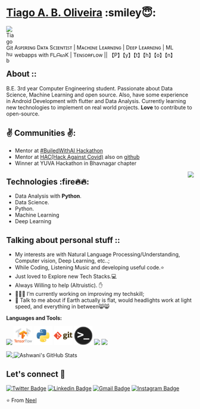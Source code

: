 # <a href="https://www.linkedin.com">Tiago A. B. Oliveira</a> :smiley😇:

<a href="https://github.com/tiago-senai2022">
  <img align="left" alt="Tiago Github" width="22px" src="https://cdn.jsdelivr.net/npm/simple-icons@v3/icons/github.svg" />
</a>

<br/>
<br>


Aꜱᴘɪʀɪɴɢ Dᴀᴛᴀ Sᴄɪᴇɴᴛɪꜱᴛ | Mᴀᴄʜɪɴᴇ Lᴇᴀʀɴɪɴɢ | Dᴇᴇᴘ Lᴇᴀʀɴɪɴɢ | ML webapps with ᖴᒪᗩᔕK | Tᴇɴꜱᴏʀғʟᴏᴡ ||
【P】【y】【t】【h】【o】【n】

## About ::
   B.E. 3rd year Computer Engineering student. Passionate about Data Science, Machine Learning and open source. Also, have some experience in Android Development with flutter and Data Analysis. Currently learning new technologies to implement on real world projects. **Love** to contribute to open-source.

   

## ✌ Communities ✌:
   - Mentor at [#BuiledWithAI Hackathon](https://hackmakers-35566.web.app/)
   - Mentor at [HAC(Hack Against Covid)](hac.codezoned.com) also on [github](https://github.com/HAC-2020)
   - Winner at YUVA Hackathon in Bhavnagar chapter

<a href="https://samujjwaal.tech/"><img src="https://github.com/samujjwaal/samujjwaal/raw/master/etc/python.png" align="right" height="200" /></a>
  
## Technologies :fire🔥🔥:
- Data Analysis with **Python**.
- Data Science.
- Python.
- Machine Learning
- Deep Learning


## Talking about personal stuff ::
-  My interests are with Natural Language Processing/Understanding, Computer vision, Deep Learning, etc..;
- While Coding, Listening Music and developing useful code.⭐️
- Just loved to Explore new Tech Stacks.💻
- Always Willing to help (Altruistic). ✋
- 👨🏽‍💻 I’m currently working on improving my techskill;
- 💬 Talk to me about if Earth actually is flat, would headlights work at light speed, and everything in between😸😸

**Languages and Tools:**  

<code><img height="50" src="https://pytorch.org/assets/images/pytorch-logo.png"></code>
<code><img height="50" src="https://raw.githubusercontent.com/github/explore/80688e429a7d4ef2fca1e82350fe8e3517d3494d/topics/tensorflow/tensorflow.png"></code>
<code><img height="50" src="https://raw.githubusercontent.com/github/explore/80688e429a7d4ef2fca1e82350fe8e3517d3494d/topics/python/python.png"></code>
<code><img height="50" src="https://raw.githubusercontent.com/github/explore/80688e429a7d4ef2fca1e82350fe8e3517d3494d/topics/git/git.png"></code>
<code><img height="50" src="https://raw.githubusercontent.com/github/explore/80688e429a7d4ef2fca1e82350fe8e3517d3494d/topics/terminal/terminal.png"></code>
<code><img height="50" src="https://cdn.jsdelivr.net/npm/simple-icons@3.4.0/icons/kaggle.svg"></code>
<code><img height="50" src="https://cdn.jsdelivr.net/npm/simple-icons@3.4.0/icons/heroku.svg"></code>



<a href="https://github.com/tiago-senai2022">
  <img src="https://github-readme-stats.vercel.app/api/top-langs/?username=tiago-senai2022&theme=radical&hide=glsl,python" />
</a>



<img src="https://github-readme-stats.vercel.app/api?username=tiago-senai2022&&show_icons=true&theme=radical&line_height=27&v=5" alt="Ashwani's GitHub Stats" />

##  Let's connect :speech_balloon:
[![Twitter Badge](https://img.shields.io/badge/-@Neel_3056-1ca0f1?style=flat-square&labelColor=1ca0f1&logo=twitter&logoColor=white&link=https://twitter.com/ashwanisng)](https://twitter.com/Neel_3056) [![Linkedin Badge](https://img.shields.io/badge/-Neel-blue?style=flat-square&logo=Linkedin&logoColor=white&link=https://www.linkedin.com/in/gorasiyaneel/)](https://www.linkedin.com/in/gorasiyaneel/) [![Gmail Badge](https://img.shields.io/badge/-mgorasiya1974@gmail.com-c14438?style=flat-square&logo=Gmail&logoColor=white&link=mailto:ashwanicena5@gmail.com)](mailto:mgorasiya1974@gmail.com) [![Instagram Badge](https://img.shields.io/badge/-@Neel-e4405f?style=flat-square&labelColor=f94877&logo=instagram&logoColor=white&link=https://www.instagram.com/Neel/)](https://www.instagram.com/neelg._.3056/)




⭐️ From [Neel](https://github.com/Neel2904)


